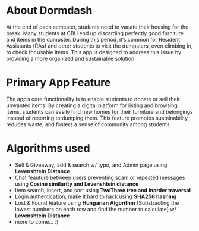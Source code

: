 # About Dormdash

At the end of each semester, students need to vacate their housing for the break. Many students at CBU end up discarding perfectly good furniture and items in the dumpster. During this period, it’s common for Resident Assistants (RAs) and other students to visit the dumpsters, even climbing in, to check for usable items. This app is designed to address this issue by providing a more organized and sustainable solution.


# Primary App Feature

The app’s core functionality is to enable students to donate or sell their unwanted items. By creating a digital platform for listing and browsing items, students can easily find new homes for their furniture and belongings instead of resorting to dumping them. This feature promotes sustainability, reduces waste, and fosters a sense of community among students.


# Algorithms used

- Sell & Giveaway, add & search w/ typo, and Admin page using **Levenshtein Distance**
- Chat feauture between users preventing scam or repeated messages using **Cosine similarity and Levenshtein distance** 
- Item search, insert, and sort using **TwoThree tree and inorder traversal** 
- Login authentication, make it hard to hack using **SHA256 hashing** 
- Lost & Found feature using **Hungarian Algorithm** (Substracting the lowest numbers on each row and find the number to calculate) w/ **Levenshtein Distance** 
- more to come... :)
